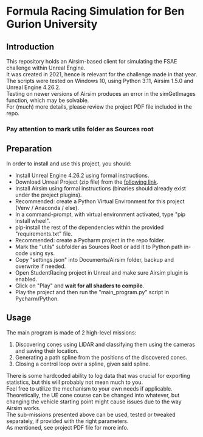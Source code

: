 # Formula Racing Simulation for Ben Gurion University
## Introduction
This repository holds an Airsim-based client for simulating the FSAE challenge within Unreal Engine.  
It was created in 2021, hence is relevant for the challenge made in that year.  
The scripts were tested on Windows 10, using Python 3.11, Airsim 1.5.0 and Unreal Engine 4.26.2.  
Testing on newer versions of Airsim produces an error in the simGetImages function, which may be solvable.  
For (much) more details, please review the project PDF file included in the repo.  

### Pay attention to mark utils folder as Sources root

## Preparation
In order to install and use this project, you should:  
* Install Unreal Engine 4.26.2 using formal instructions.
* Download Unreal Project (zip file) from the [following link](https://drive.google.com/drive/folders/1_BdXtkc-P8FzvNqy38et9genC3dfL_1K?usp=sharing "project files location").
* Install Airsim using formal instructions (binaries should already exist under the project plugins).
* Recommended: create a Python Virtual Environment for this project (Venv / Anaconda / else).
* In a command-prompt, with virtual environment activated, type "pip install wheel".
* pip-install the rest of the dependencies within the provided "requirements.txt" file.
* Recommended: create a Pycharm project in the repo folder.
* Mark the "utils" subfolder as Sources Root or add it to Python path in-code using sys.
* Copy "settings.json" into Documents/Airsim folder, backup and overwrite if needed.
* Open StudentRacing project in Unreal and make sure Airsim plugin is enabled.
* Click on "Play" and **wait for all shaders to compile**.
* Play the project and then run the "main_program.py" script in Pycharm/Python.

## Usage
The main program is made of 2 high-level missions:  
1. Discovering cones using LIDAR and classifying them using the cameras and saving their location.  
2. Generating a path spline from the positions of the discovered cones.  
3. Closing a control loop over a spline, given said spline.  
  
There is some hardcoded ability to log data that was crucial for exporting statistics, but this will probably not mean much to you.  
Feel free to utilize the mechanism to your own needs if applicable.  
Theoretically, the UE cone course can be changed into whatever, but changing the vehicle starting point might cause issues due to the way Airsim works.  
The sub-missions presented above can be used, tested or tweaked separately, if provided with the right parameters.  
As mentioned, see project PDF file for more info.  






